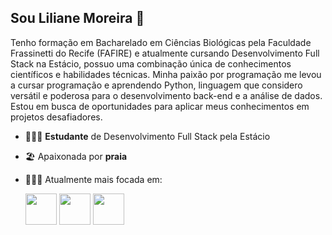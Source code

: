 ## Sou Liliane Moreira 👋
Tenho formação em Bacharelado em Ciências Biológicas pela Faculdade Frassinetti do Recife (FAFIRE) e atualmente cursando Desenvolvimento Full Stack na Estácio, possuo uma combinação única de conhecimentos científicos e habilidades técnicas. Minha paixão por programação me levou a cursar programação e aprendendo Python, linguagem que considero versátil e poderosa para o desenvolvimento back-end e a análise de dados. Estou em busca de oportunidades para aplicar meus conhecimentos em projetos desafiadores.

- 👩🏻‍🎓 **Estudante** de Desenvolvimento Full Stack pela Estácio
- 🏖️ Apaixonada por **praia**
- 👩🏻‍💻 Atualmente mais focada em:

  <div display = "inline">
  <img widht= "50" height = "50" src = "https://github.com/user-attachments/assets/e1089722-7cec-409e-8739-3007bc8d2ec8"/>
  <img widht = "50" height = "50" src = "https://github.com/user-attachments/assets/fdc2cc94-ab2a-4f6c-85e9-41f5ac9d1539"/>
  <img widht = "50" height = "50" src="https://devicon-website.vercel.app/api/javascript/original.svg"></img>

 </div>



